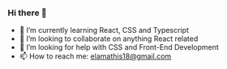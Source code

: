 ### Hi there 👋

- 🌱 I’m currently learning React, CSS and Typescript
- 👯 I’m looking to collaborate on anything React related
- 🤔 I’m looking for help with CSS and Front-End Development
- 📫 How to reach me: elamathis18@gmail.com
